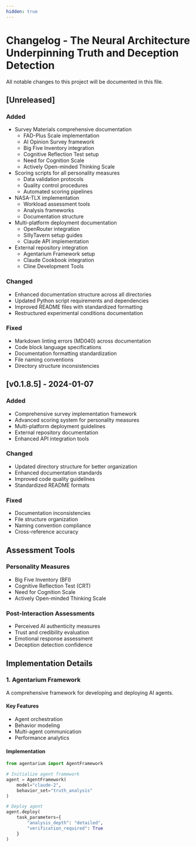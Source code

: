 ```yaml
---
hidden: true
---
```


# Changelog - The Neural Architecture Underpinning Truth and Deception Detection

All notable changes to this project will be documented in this file.

## \[Unreleased]

### Added

* Survey Materials comprehensive documentation
  * FAD-Plus Scale implementation
  * AI Opinion Survey framework
  * Big Five Inventory integration
  * Cognitive Reflection Test setup
  * Need for Cognition Scale
  * Actively Open-minded Thinking Scale
* Scoring scripts for all personality measures
  * Data validation protocols
  * Quality control procedures
  * Automated scoring pipelines
* NASA-TLX implementation
  * Workload assessment tools
  * Analysis frameworks
  * Documentation structure
* Multi-platform deployment documentation
  * OpenRouter integration
  * SillyTavern setup guides
  * Claude API implementation
* External repository integration
  * Agentarium Framework setup
  * Claude Cookbook integration
  * Cline Development Tools

### Changed

* Enhanced documentation structure across all directories
* Updated Python script requirements and dependencies
* Improved README files with standardized formatting
* Restructured experimental conditions documentation

### Fixed

* Markdown linting errors (MD040) across documentation
* Code block language specifications
* Documentation formatting standardization
* File naming conventions
* Directory structure inconsistencies

## \[v0.1.8.5] - 2024-01-07

### Added

* Comprehensive survey implementation framework
* Advanced scoring system for personality measures
* Multi-platform deployment guidelines
* External repository documentation
* Enhanced API integration tools

### Changed

* Updated directory structure for better organization
* Enhanced documentation standards
* Improved code quality guidelines
* Standardized README formats

### Fixed

* Documentation inconsistencies
* File structure organization
* Naming convention compliance
* Cross-reference accuracy

## Assessment Tools

### Personality Measures

* Big Five Inventory (BFI)
* Cognitive Reflection Test (CRT)
* Need for Cognition Scale
* Actively Open-minded Thinking Scale

### Post-Interaction Assessments

* Perceived AI authenticity measures
* Trust and credibility evaluation
* Emotional response assessment
* Deception detection confidence

## Implementation Details

### 1. Agentarium Framework

A comprehensive framework for developing and deploying AI agents.

#### Key Features

* Agent orchestration
* Behavior modeling
* Multi-agent communication
* Performance analytics

#### Implementation

```python
from agentarium import AgentFramework

# Initialize agent framework
agent = AgentFramework(
    model="claude-2",
    behavior_set="truth_analysis"
)

# Deploy agent
agent.deploy(
    task_parameters={
        "analysis_depth": "detailed",
        "verification_required": True
    }
)
```
